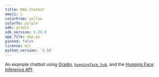 ```yaml
---
title: RAG Chatbot
emoji: 💬
colorFrom: yellow
colorTo: purple
sdk: gradio
sdk_version: 5.29.0
app_file: app.py
pinned: false
license: mit
python_version: '3.10'
---
```


An example chatbot using [Gradio](https://gradio.app), [`huggingface_hub`](https://huggingface.co/docs/huggingface_hub/v0.22.2/en/index), and the [Hugging Face Inference API](https://huggingface.co/docs/api-inference/index).